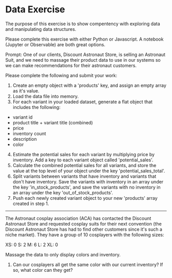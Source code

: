 # Data Exercise

The purpose of this exercise is to show compentency with exploring data and manipulating data structures.

Please complete this exercise with either Python or Javascript. A notebook (Jupyter or Observable) are both great options.

Prompt:
One of our clients, Discount Astronaut Store, is selling an Astronaut Suit, and we need to massage their product data to use in our systems so we can make recommendations for their astronaut customers.

Please complete the following and submit your work:

1. Create an empty object with a 'products' key, and assign an empty array as it's value.
2. Load the data file into memory.
3. For each variant in your loaded dataset, generate a flat object that includes the following:

- variant id
- product title + variant title (combined)
- price
- inventory count
- description
- color

4. Estimate the potential sales for each variant by multiplying price by inventory. Add a key to each variant object called 'potential_sales'.
5. Calculate the combined potential sales for all variants, and store the value at the top level of your object under the key 'potential_sales_total'.
6. Split variants between variants that have inventory and variants that don't have inventory. Save the variants with inventory in an array under the key 'in_stock_products', and save the variants with no inventory in an array under the key 'out_of_stock_products'.
7. Push each newly created variant object to your new 'products' array created in step 1.

---

The Astronaut cosplay association (ACA) has contacted the Discount Astronaut Store and requested cosplay suits for their next convention (the Discount Astronaut Store has had to find other customers since it's such a niche market). They have a group of 10 cosplayers with the following sizes:

XS: 0
S: 2
M: 6
L: 2
XL: 0

Massage the data to only display colors and inventory.
1. Can our cosplayers all get the same color with our current inventory? If so, what color can they get?

